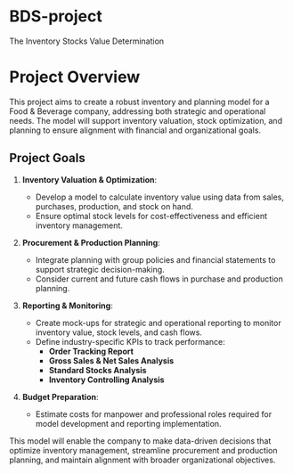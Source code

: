 # BDS-project
 The Inventory Stocks Value Determination
# Project Overview
This project aims to create a robust inventory and planning model for a Food & Beverage company, addressing both strategic and operational needs. The model will support inventory valuation, stock optimization, and planning to ensure alignment with financial and organizational goals.

## Project Goals
1. **Inventory Valuation & Optimization**:
   - Develop a model to calculate inventory value using data from sales, purchases, production, and stock on hand.
   - Ensure optimal stock levels for cost-effectiveness and efficient inventory management.

2. **Procurement & Production Planning**:
   - Integrate planning with group policies and financial statements to support strategic decision-making.
   - Consider current and future cash flows in purchase and production planning.

3. **Reporting & Monitoring**:
   - Create mock-ups for strategic and operational reporting to monitor inventory value, stock levels, and cash flows.
   - Define industry-specific KPIs to track performance:
     - **Order Tracking Report**
     - **Gross Sales & Net Sales Analysis**
     - **Standard Stocks Analysis**
     - **Inventory Controlling Analysis**

4. **Budget Preparation**:
   - Estimate costs for manpower and professional roles required for model development and reporting implementation.

This model will enable the company to make data-driven decisions that optimize inventory management, streamline procurement and production planning, and maintain alignment with broader organizational objectives.